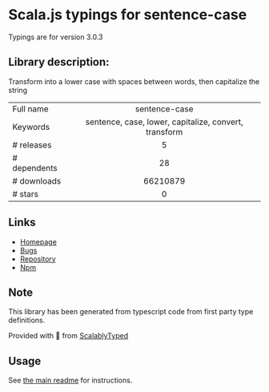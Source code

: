 
# Scala.js typings for sentence-case

Typings are for version 3.0.3

## Library description:
Transform into a lower case with spaces between words, then capitalize the string

|                    |                 |
| ------------------ | :-------------: |
| Full name          | sentence-case |
| Keywords           | sentence, case, lower, capitalize, convert, transform |
| # releases         | 5 |
| # dependents       | 28 |
| # downloads        | 66210879 |
| # stars            | 0 |

## Links
- [Homepage](https://github.com/blakeembrey/change-case/tree/master/packages/sentence-case#readme)
- [Bugs](https://github.com/blakeembrey/change-case/issues)
- [Repository](https://github.com/blakeembrey/change-case)
- [Npm](https://www.npmjs.com/package/sentence-case)
    


## Note
This library has been generated from typescript code from first party type definitions.

Provided with :purple_heart: from [ScalablyTyped](https://github.com/oyvindberg/ScalablyTyped)

## Usage
See [the main readme](../../readme.md) for instructions.


